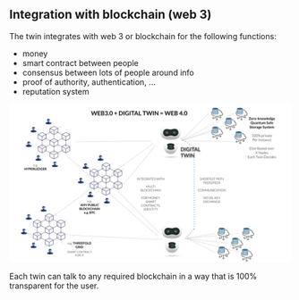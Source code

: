 
## Integration with blockchain (web 3)

The twin integrates with web 3 or blockchain for the following functions:

- money
- smart contract between people
- consensus between lots of people around info
- proof of authority, authentication, ...
- reputation system

![](img/web4_bc_link.png)  

Each twin can talk to any required blockchain in a way that is 100% transparent for the user.
